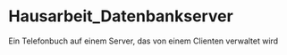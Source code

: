 # Hausarbeit_Datenbankserver
Ein Telefonbuch auf einem Server, das von einem Clienten verwaltet wird
